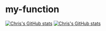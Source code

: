 # my-function

[![Chris's GitHub stats](https://github-readme-stats.vercel.app/api?username=rathnamc)](https://github.com/anuraghazra/github-readme-stats)
[![Chris's GitHub stats](https://github-readme-stats.vercel.app/api?username=vdalal)](https://github.com/anuraghazra/github-readme-stats)
